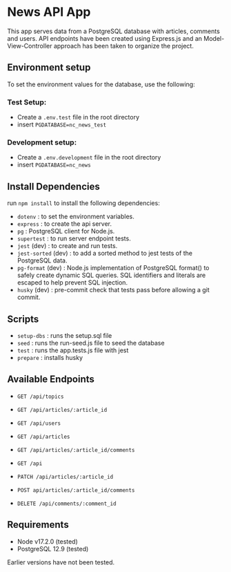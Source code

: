 # News API App

This app serves data from a PostgreSQL database with articles, comments and users.
API endpoints have been created using Express.js and an Model-View-Controller approach has been taken to organize the project.

## Environment setup

To set the environment values for the database, use the following:

### Test Setup:

- Create a `.env.test` file in the root directory
- insert `PGDATABASE=nc_news_test`

### Development setup:

- Create a `.env.development` file in the root directory
- insert `PGDATABASE=nc_news`

## Install Dependencies

run `npm install` to install the following dependencies:

- `dotenv` : to set the environment variables.
- `express` : to create the api server.
- `pg` : PostgreSQL client for Node.js.
- `supertest` : to run server endpoint tests.
- `jest` (dev) : to create and run tests.
- `jest-sorted` (dev) : to add a sorted method to jest tests of the PostgreSQL data.
- `pg-format` (dev) : Node.js implementation of PostgreSQL format() to safely create dynamic SQL queries. SQL identifiers and literals are escaped to help prevent SQL injection.
- `husky` (dev) : pre-commit check that tests pass before allowing a git commit.

## Scripts

- `setup-dbs` : runs the setup.sql file
- `seed` : runs the run-seed.js file to seed the database
- `test` : runs the app.tests.js file with jest
- `prepare` : installs husky

## Available Endpoints

- `GET /api/topics`
- `GET /api/articles/:article_id`
- `GET /api/users`
- `GET /api/articles`
- `GET /api/articles/:article_id/comments`
- `GET /api`

- `PATCH /api/articles/:article_id`

- `POST api/articles/:article_id/comments`

- `DELETE /api/comments/:comment_id`

## Requirements

- Node v17.2.0 (tested)
- PostgreSQL 12.9 (tested)

Earlier versions have not been tested.
